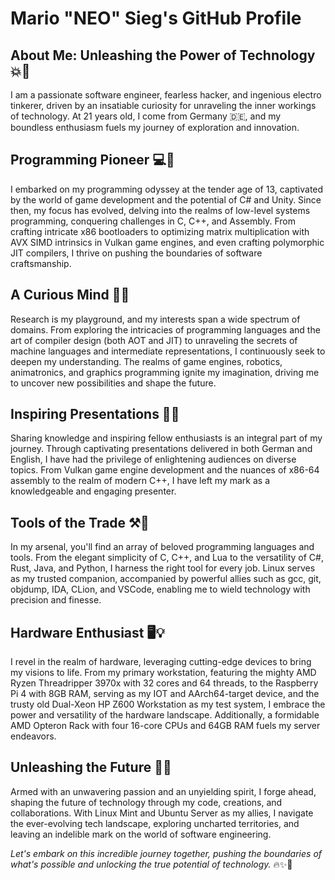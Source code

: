 # Mario "NEO" Sieg's GitHub Profile

## About Me: Unleashing the Power of Technology 💥🚀

I am a passionate software engineer, fearless hacker, and ingenious electro tinkerer, driven by an insatiable curiosity for unraveling the inner workings of technology. At 21 years old, I come from Germany 🇩🇪, and my boundless enthusiasm fuels my journey of exploration and innovation.

## Programming Pioneer 💻🌟
I embarked on my programming odyssey at the tender age of 13, captivated by the world of game development and the potential of C# and Unity. Since then, my focus has evolved, delving into the realms of low-level systems programming, conquering challenges in C, C++, and Assembly. From crafting intricate x86 bootloaders to optimizing matrix multiplication with AVX SIMD intrinsics in Vulkan game engines, and even crafting polymorphic JIT compilers, I thrive on pushing the boundaries of software craftsmanship.

## A Curious Mind 🧠💡
Research is my playground, and my interests span a wide spectrum of domains. From exploring the intricacies of programming languages and the art of compiler design (both AOT and JIT) to unraveling the secrets of machine languages and intermediate representations, I continuously seek to deepen my understanding. The realms of game engines, robotics, animatronics, and graphics programming ignite my imagination, driving me to uncover new possibilities and shape the future.

## Inspiring Presentations 🎤🌟
Sharing knowledge and inspiring fellow enthusiasts is an integral part of my journey. Through captivating presentations delivered in both German and English, I have had the privilege of enlightening audiences on diverse topics. From Vulkan game engine development and the nuances of x86-64 assembly to the realm of modern C++, I have left my mark as a knowledgeable and engaging presenter.

## Tools of the Trade ⚒️🔧
In my arsenal, you'll find an array of beloved programming languages and tools. From the elegant simplicity of C, C++, and Lua to the versatility of C#, Rust, Java, and Python, I harness the right tool for every job. Linux serves as my trusted companion, accompanied by powerful allies such as gcc, git, objdump, IDA, CLion, and VSCode, enabling me to wield technology with precision and finesse.

## Hardware Enthusiast 🖥️💡
I revel in the realm of hardware, leveraging cutting-edge devices to bring my visions to life. From my primary workstation, featuring the mighty AMD Ryzen Threadripper 3970x with 32 cores and 64 threads, to the Raspberry Pi 4 with 8GB RAM, serving as my IOT and AArch64-target device, and the trusty old Dual-Xeon HP Z600 Workstation as my test system, I embrace the power and versatility of the hardware landscape. Additionally, a formidable AMD Opteron Rack with four 16-core CPUs and 64GB RAM fuels my server endeavors.

## Unleashing the Future 🌌🚀
Armed with an unwavering passion and an unyielding spirit, I forge ahead, shaping the future of technology through my code, creations, and collaborations. With Linux Mint and Ubuntu Server as my allies, I navigate the ever-evolving tech landscape, exploring uncharted territories, and leaving an indelible mark on the world of software engineering.

*Let's embark on this incredible journey together, pushing the boundaries of what's possible and unlocking the true potential of technology.* 🔥✨🚀

